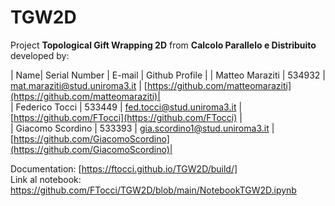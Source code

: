 # TGW2D

Project **Topological Gift Wrapping 2D** from **Calcolo Parallelo e Distribuito** developed by:

| Name| Serial Number | E-mail | Github Profile |
| Matteo Maraziti | 534932 | mat.maraziti@stud.uniroma3.it | [https://github.com/matteomaraziti](https://github.com/matteomaraziti)|  
| Federico Tocci | 533449 | fed.tocci@stud.uniroma3.it | [https://github.com/FTocci](https://github.com/FTocci) |  
| Giacomo Scordino | 533393 | gia.scordino1@stud.uniroma3.it | [https://github.com/GiacomoScordino](https://github.com/GiacomoScordino)| 

Documentation: [https://ftocci.github.io/TGW2D/build/]  
Link al notebook: https://github.com/FTocci/TGW2D/blob/main/NotebookTGW2D.ipynb
